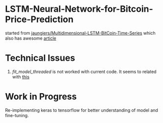 # LSTM-Neural-Network-for-Bitcoin-Price-Prediction
started from [jaungiers/Multidimensional-LSTM-BitCoin-Time-Series] 
which also has awesome [article] 

[jaungiers/Multidimensional-LSTM-BitCoin-Time-Series]: https://github.com/jaungiers/Multidimensional-LSTM-BitCoin-Time-Series
[article]: http://www.jakob-aungiers.com/articles/a/Multidimensional-LSTM-Networks-to-Predict-Bitcoin-Price

# Technical Issues
1. *fit_model_threaded* is not worked with current code. It seems to related with [this]

[this]: https://github.com/jaungiers/Multidimensional-LSTM-BitCoin-Time-Series/issues/1


# Work in Progress
Re-implementing keras to tensorflow for better understanding of model and fine-tuning.
